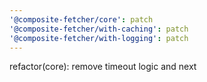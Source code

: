 ```yaml
---
'@composite-fetcher/core': patch
'@composite-fetcher/with-caching': patch
'@composite-fetcher/with-logging': patch
---
```


refactor(core): remove timeout logic and next
